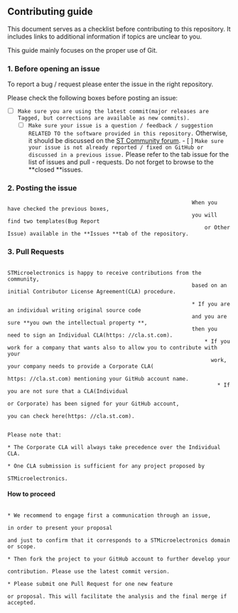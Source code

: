 ## Contributing guide
This document serves as a checklist before contributing to this repository. It
includes links to additional information if topics are unclear to you.

This guide mainly focuses on the proper use of Git.

### 1. Before opening an issue
To report a bug / request please enter the issue in the right repository.

Please check the following boxes before posting an issue:
- [ ] `Make sure you are using the latest commit(major releases are Tagged,
                                                   but corrections are available as new commits).`
  - [ ] `Make sure your issue is a question / feedback / suggestion RELATED TO the
  software provided in this repository.` Otherwise,
           it should be discussed on the [ST Community forum](https://community.st.com/s/).
                                                              - [ ] `Make sure your issue is not already reported / fixed on GitHub
                                                              or discussed in a previous issue.` Please refer to the tab issue for the list of
                                                              issues and pull - requests. Do not forget to browse to the **closed **issues.

### 2. Posting the issue
                                                              When you have checked the previous boxes,
                                                              you will find two templates(Bug Report
                                                                  or Other Issue) available in the **Issues **tab of the repository.

### 3. Pull Requests
                                                              STMicroelectronics is happy to receive contributions from the community,
                                                              based on an initial Contributor License Agreement(CLA) procedure.

                                                              * If you are an individual writing original source code
                                                              and you are sure **you own the intellectual property **,
                                                              then you need to sign an Individual CLA(https: //cla.st.com).
                                                                  * If you work for a company that wants also to allow you to contribute with your
                                                                    work, your company needs to provide a Corporate CLA(
                                                                      https: //cla.st.com) mentioning your GitHub account name.
                                                                      * If you are not sure that a CLA(Individual
                                                                          or Corporate) has been signed for your GitHub account,
                                                                        you can check here(https: //cla.st.com).

                                                                            Please note that:
                                                                            * The Corporate CLA will always take precedence over the Individual CLA.
                                                                            * One CLA submission is sufficient for any project proposed by
                                                                              STMicroelectronics.

#### How to proceed

                                                                              * We recommend to engage first a communication through an issue,
                                                                              in order to present your proposal
                                                                              and just to confirm that it corresponds to a STMicroelectronics domain or scope.
                                                                              * Then fork the project to your GitHub account to further develop your
                                                                              contribution. Please use the latest commit version.
                                                                              * Please submit one Pull Request for one new feature
                                                                                or proposal. This will facilitate the analysis and the final merge if accepted.

